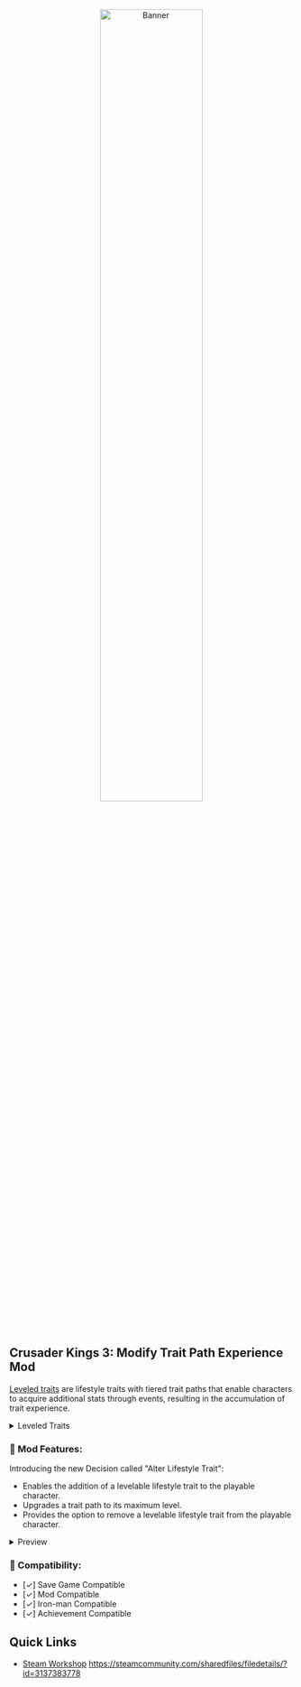 <div align="center">
  <img src="https://github.com/gerousia/modify_trait_path/blob/v1.0-release/thumbnail.png" alt="Banner" width="60%" height="60%">
</div>

## Crusader Kings 3: Modify Trait Path Experience Mod

[Leveled traits](https://ck3.paradoxwikis.com/Traits#Leveled_traits) are lifestyle traits with tiered trait paths that enable characters to acquire additional stats through events, resulting in the accumulation of trait experience.

<details>
  <summary>Leveled Traits</summary>

    - Blademaster
    - Reveler
    - Physician
    - Pilgrim
    - Mystic
    - Hunter
    - Traveler
    - Hastiluder

</details>


### 🔧 Mod Features:

Introducing the new Decision called "Alter Lifestyle Trait":

- Enables the addition of a levelable lifestyle trait to the playable character.
- Upgrades a trait path to its maximum level.
- Provides the option to remove a levelable lifestyle trait from the playable character.

<details>
  <summary>Preview</summary>
  <div align="center">
    <img src="https://github.com/gerousia/modify_trait_path/blob/v1.0-release/workshop/thumbnail.gif" alt="Preview" width="80%" height="80%">
  </div>
</details>

### 🔗 Compatibility:

- [✓] Save Game Compatible
- [✓] Mod Compatible
- [✓] Iron-man Compatible
- [✓] Achievement Compatible

## Quick Links

- [Steam Workshop](#) https://steamcommunity.com/sharedfiles/filedetails/?id=3137383778
